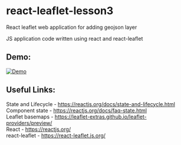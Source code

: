 # react-leaflet-lesson3
React leaflet web application for adding geojson layer   

JS application code written using react and react-leaflet    

## Demo: 
[![Demo](https://img.youtube.com/vi/TWmxzwJ99Fo/0.jpg)](https://www.youtube.com/watch?v=TWmxzwJ99Fo)

## Useful Links:  
State and Lifecycle - https://reactjs.org/docs/state-and-lifecycle.html  
Component state - https://reactjs.org/docs/faq-state.html  
Leaflet basemaps - https://leaflet-extras.github.io/leaflet-providers/preview/  
React - https://reactjs.org/  
react-leaflet - https://react-leaflet.js.org/
